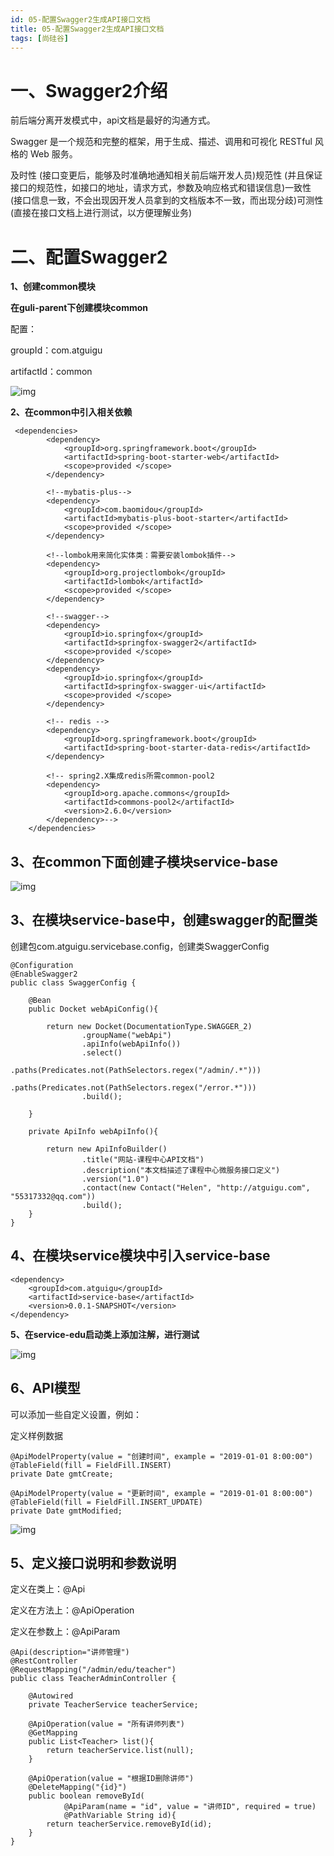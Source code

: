 ```yaml
---
id: 05-配置Swagger2生成API接口文档
title: 05-配置Swagger2生成API接口文档
tags: [尚硅谷]
---
```


# 一、Swagger2介绍 

前后端分离开发模式中，api文档是最好的沟通方式。

Swagger 是一个规范和完整的框架，用于生成、描述、调用和可视化 RESTful 风格的 Web 服务。

及时性 (接口变更后，能够及时准确地通知相关前后端开发人员)规范性 (并且保证接口的规范性，如接口的地址，请求方式，参数及响应格式和错误信息)一致性 (接口信息一致，不会出现因开发人员拿到的文档版本不一致，而出现分歧)可测性 (直接在接口文档上进行测试，以方便理解业务)

# 二、配置Swagger2

**1、创建common模块**

**在guli-parent下创建模块common**

配置：

groupId：com.atguigu

artifactId：common

![img](/assets/2025/05/26/day02/9a40d77c-6b22-4f24-a288-c76d1082f98d.png)

**2、在common中引入相关依赖**

```
 <dependencies>
        <dependency>
            <groupId>org.springframework.boot</groupId>
            <artifactId>spring-boot-starter-web</artifactId>
            <scope>provided </scope>
        </dependency>

        <!--mybatis-plus-->
        <dependency>
            <groupId>com.baomidou</groupId>
            <artifactId>mybatis-plus-boot-starter</artifactId>
            <scope>provided </scope>
        </dependency>

        <!--lombok用来简化实体类：需要安装lombok插件-->
        <dependency>
            <groupId>org.projectlombok</groupId>
            <artifactId>lombok</artifactId>
            <scope>provided </scope>
        </dependency>

        <!--swagger-->
        <dependency>
            <groupId>io.springfox</groupId>
            <artifactId>springfox-swagger2</artifactId>
            <scope>provided </scope>
        </dependency>
        <dependency>
            <groupId>io.springfox</groupId>
            <artifactId>springfox-swagger-ui</artifactId>
            <scope>provided </scope>
        </dependency>

        <!-- redis -->
        <dependency>
            <groupId>org.springframework.boot</groupId>
            <artifactId>spring-boot-starter-data-redis</artifactId>
        </dependency>

        <!-- spring2.X集成redis所需common-pool2
        <dependency>
            <groupId>org.apache.commons</groupId>
            <artifactId>commons-pool2</artifactId>
            <version>2.6.0</version>
        </dependency>-->
    </dependencies>
```

## 3、在common下面创建子模块service-base

![img](/assets/2025/05/26/day02/73e4a0be-72b8-4ba2-9f15-76a0246c3ffa.png)

## 3、在模块service-base中，创建swagger的配置类

创建包com.atguigu.servicebase.config，创建类SwaggerConfig

```
@Configuration
@EnableSwagger2
public class SwaggerConfig {

    @Bean
    public Docket webApiConfig(){

        return new Docket(DocumentationType.SWAGGER_2)
                .groupName("webApi")
                .apiInfo(webApiInfo())
                .select()
                .paths(Predicates.not(PathSelectors.regex("/admin/.*")))
                .paths(Predicates.not(PathSelectors.regex("/error.*")))
                .build();

    }
    
    private ApiInfo webApiInfo(){

        return new ApiInfoBuilder()
                .title("网站-课程中心API文档")
                .description("本文档描述了课程中心微服务接口定义")
                .version("1.0")
                .contact(new Contact("Helen", "http://atguigu.com", "55317332@qq.com"))
                .build();
    }
}
```

## 4、在模块service模块中引入service-base

```
<dependency>
    <groupId>com.atguigu</groupId>
    <artifactId>service-base</artifactId>
    <version>0.0.1-SNAPSHOT</version>
</dependency>
```

**5、在service-edu启动类上添加注解，进行测试**

![img](/assets/2025/05/26/day02/ef45a37b-8f5b-480e-9d85-e25bf5bdd3ce.png)

## 6、API模型

可以添加一些自定义设置，例如：

定义样例数据

```
@ApiModelProperty(value = "创建时间", example = "2019-01-01 8:00:00")
@TableField(fill = FieldFill.INSERT)
private Date gmtCreate;

@ApiModelProperty(value = "更新时间", example = "2019-01-01 8:00:00")
@TableField(fill = FieldFill.INSERT_UPDATE)
private Date gmtModified;
```

![img](/assets/2025/05/26/day02/9c17851c-8e7e-4161-968c-18b36faf148a.png)

## 5、定义接口说明和参数说明

定义在类上：@Api

定义在方法上：@ApiOperation

定义在参数上：@ApiParam

```
@Api(description="讲师管理")
@RestController
@RequestMapping("/admin/edu/teacher")
public class TeacherAdminController {

    @Autowired
    private TeacherService teacherService;

    @ApiOperation(value = "所有讲师列表")
    @GetMapping
    public List<Teacher> list(){
        return teacherService.list(null);
    }

    @ApiOperation(value = "根据ID删除讲师")
    @DeleteMapping("{id}")
    public boolean removeById(
            @ApiParam(name = "id", value = "讲师ID", required = true)
            @PathVariable String id){
        return teacherService.removeById(id);
    }
}
```